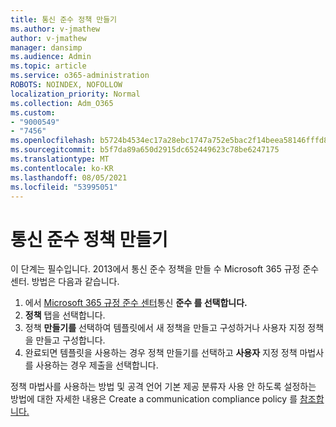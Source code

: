 ```yaml
---
title: 통신 준수 정책 만들기
ms.author: v-jmathew
author: v-jmathew
manager: dansimp
ms.audience: Admin
ms.topic: article
ms.service: o365-administration
ROBOTS: NOINDEX, NOFOLLOW
localization_priority: Normal
ms.collection: Adm_O365
ms.custom:
- "9000549"
- "7456"
ms.openlocfilehash: b5724b4534ec17a28ebc1747a752e5bac2f14beea58146fffd8f35fad1e07edc
ms.sourcegitcommit: b5f7da89a650d2915dc652449623c78be6247175
ms.translationtype: MT
ms.contentlocale: ko-KR
ms.lasthandoff: 08/05/2021
ms.locfileid: "53995051"
---
```

# <a name="create-a-communication-compliance-policy"></a>통신 준수 정책 만들기

이 단계는 필수입니다. 2013에서 통신 준수 정책을 만들 수 Microsoft 365 규정 준수 센터. 방법은 다음과 같습니다.

1. 에서 [Microsoft 365 규정 준수 센터](https://go.microsoft.com/fwlink/?linkid=2130502)통신 **준수 를 선택합니다.**
2. **정책** 탭을 선택합니다.
3. 정책 **만들기를** 선택하여 템플릿에서 새 정책을 만들고 구성하거나 사용자 지정 정책을 만들고 구성합니다.
4. 완료되면 템플릿을  사용하는 경우 정책 만들기를 선택하고 **사용자** 지정 정책 마법사를 사용하는 경우 제출을 선택합니다.

정책 마법사를 사용하는 방법 및 공격 언어 기본 제공 분류자 사용 안 하도록 설정하는 방법에 대한 자세한 내용은 Create a communication compliance policy 를 [참조합니다.](https://go.microsoft.com/fwlink/?linkid=2129079)

